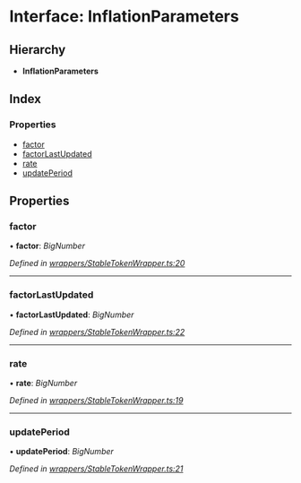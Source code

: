 # Interface: InflationParameters

## Hierarchy

* **InflationParameters**

## Index

### Properties

* [factor](_wrappers_stabletokenwrapper_.inflationparameters.md#factor)
* [factorLastUpdated](_wrappers_stabletokenwrapper_.inflationparameters.md#factorlastupdated)
* [rate](_wrappers_stabletokenwrapper_.inflationparameters.md#rate)
* [updatePeriod](_wrappers_stabletokenwrapper_.inflationparameters.md#updateperiod)

## Properties

###  factor

• **factor**: *BigNumber*

*Defined in [wrappers/StableTokenWrapper.ts:20](https://github.com/celo-org/celo-monorepo/blob/master/packages/sdk/contractkit/src/wrappers/StableTokenWrapper.ts#L20)*

___

###  factorLastUpdated

• **factorLastUpdated**: *BigNumber*

*Defined in [wrappers/StableTokenWrapper.ts:22](https://github.com/celo-org/celo-monorepo/blob/master/packages/sdk/contractkit/src/wrappers/StableTokenWrapper.ts#L22)*

___

###  rate

• **rate**: *BigNumber*

*Defined in [wrappers/StableTokenWrapper.ts:19](https://github.com/celo-org/celo-monorepo/blob/master/packages/sdk/contractkit/src/wrappers/StableTokenWrapper.ts#L19)*

___

###  updatePeriod

• **updatePeriod**: *BigNumber*

*Defined in [wrappers/StableTokenWrapper.ts:21](https://github.com/celo-org/celo-monorepo/blob/master/packages/sdk/contractkit/src/wrappers/StableTokenWrapper.ts#L21)*
